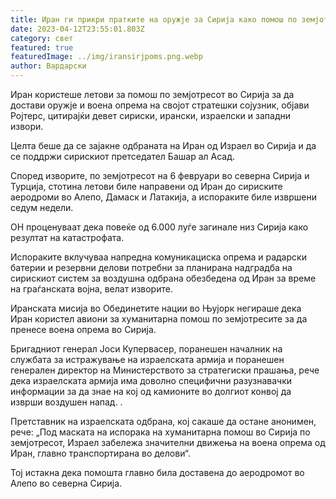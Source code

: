 ```yaml
---
title: Иран ги прикри пратките на оружје за Сирија како помош по земјотресот
date: 2023-04-12T23:55:01.803Z
category: свет
featured: true
featuredImage: ../img/iransirjpoms.png.webp
author: Вардарски
---
```


Иран користеше летови за помош по земјотресот во Сирија за да достави оружје и воена опрема на својот стратешки сојузник, објави Ројтерс, цитирајќи девет сириски, ирански, израелски и западни извори.

Целта беше да се зајакне одбраната на Иран од Израел во Сирија и да се поддржи сирискиот претседател Башар ал Асад.

Според изворите, по земјотресот на 6 февруари во северна Сирија и Турција, стотина летови биле направени од Иран до сириските аеродроми во Алепо, Дамаск и Латакија, а испораките биле извршени седум недели.

ОН проценуваат дека повеќе од 6.000 луѓе загинале низ Сирија како резултат на катастрофата.

Испораките вклучуваа напредна комуникациска опрема и радарски батерии и резервни делови потребни за планирана надградба на сирискиот систем за воздушна одбрана обезбедена од Иран за време на граѓанската војна, велат изворите.

Иранската мисија во Обединетите нации во Њујорк негираше дека Иран користел авиони за хуманитарна помош по земјотресите за да пренесе воена опрема во Сирија.

Бригадниот генерал Јоси Купервасер, поранешен началник на службата за истражување на израелската армија и поранешен генерален директор на Министерството за стратегиски прашања, рече дека израелската армија има доволно специфични разузнавачки информации за да знае на кој од камионите во долгиот конвој да изврши воздушен напад. .

Претставник на израелската одбрана, кој сакаше да остане анонимен, рече: „Под маската на испорака на хуманитарна помош во Сирија по земјотресот, Израел забележа значителни движења на воена опрема од Иран, главно транспортирана во делови“.

Тој истакна дека помошта главно била доставена до аеродромот во Алепо во северна Сирија.
